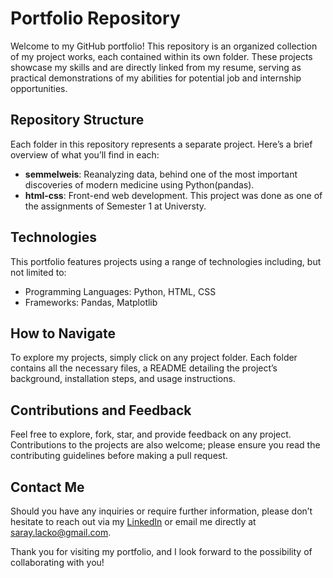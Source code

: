 # Portfolio Repository

Welcome to my GitHub portfolio! This repository is an organized collection of my project works, each contained within its own folder. These projects showcase my skills and are directly linked from my resume, serving as practical demonstrations of my abilities for potential job and internship opportunities.

## Repository Structure

Each folder in this repository represents a separate project. Here’s a brief overview of what you’ll find in each:

- **semmelweis**: Reanalyzing data, behind one of the most important discoveries of modern medicine using Python(pandas).
- **html-css**: Front-end web development. This project was done as one of the assignments of Semester 1 at Universty.

## Technologies

This portfolio features projects using a range of technologies including, but not limited to:

- Programming Languages: Python, HTML, CSS
- Frameworks: Pandas, Matplotlib

## How to Navigate

To explore my projects, simply click on any project folder. Each folder contains all the necessary files, a README detailing the project’s background, installation steps, and usage instructions.

## Contributions and Feedback

Feel free to explore, fork, star, and provide feedback on any project. Contributions to the projects are also welcome; please ensure you read the contributing guidelines before making a pull request.

## Contact Me

Should you have any inquiries or require further information, please don’t hesitate to reach out via my [LinkedIn](https://www.linkedin.com/in/l%C3%A1szl%C3%B3-s%C3%A1ray-69130a299/) or email me directly at [saray.lacko@gmail.com](mailto:saray.lacko@gmail.con).

Thank you for visiting my portfolio, and I look forward to the possibility of collaborating with you!
